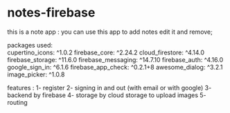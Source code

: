 # notes-firebase

this is a note app :
you can use this app to add notes edit it and remove;

packages used:  
  cupertino_icons: ^1.0.2
  firebase_core: ^2.24.2
  cloud_firestore: ^4.14.0
  firebase_storage: ^11.6.0
  firebase_messaging: ^14.7.10
  firebase_auth: ^4.16.0
  google_sign_in: ^6.1.6
  firebase_app_check: ^0.2.1+8
  awesome_dialog: ^3.2.1
  image_picker: ^1.0.8


features :
1- register
2- signing in and out (with email or with google)
3- backend by firebase
4- storage by cloud storage to upload images
5- routing
